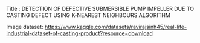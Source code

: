 Title : DETECTION OF DEFECTIVE SUBMERSIBLE PUMP IMPELLER DUE TO CASTING DEFECT USING K-NEAREST NEIGHBOURS ALGORITHM

Image dataset: https://www.kaggle.com/datasets/ravirajsinh45/real-life-industrial-dataset-of-casting-product?resource=download
